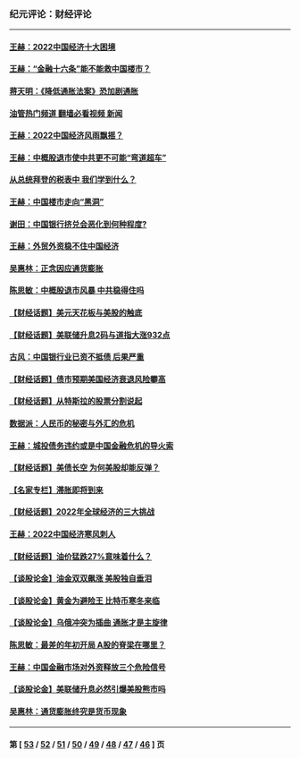 ### 纪元评论：财经评论
---
#### [王赫：2022中国经济十大困境](../../pages/nsc1026/n13883766.md?01040330) 
#### [王赫：“金融十六条”能不能救中国楼市？](../../pages/nsc1026/n13868431.md?01040330) 
#### [蒋天明：《降低通胀法案》恐加剧通胀](../../pages/nsc1026/n13806996.md?01040330) 
#### [油管热门频道 翻墙必看视频 新闻](ok?01040330)
#### [王赫：2022中国经济风雨飘摇？](../../pages/nsc1026/n13803207.md?01040330) 
#### [王赫：中概股退市使中共更不可能“弯道超车”](../../pages/nsc1026/n13802858.md?01040330) 
#### [从总统拜登的税表中 我们学到什么？](../../pages/nsc1026/n13773081.md?01040330) 
#### [王赫：中国楼市走向“黑洞”](../../pages/nsc1026/n13770647.md?01040330) 
#### [谢田：中国银行挤兑会恶化到何种程度?](../../pages/nsc1026/n13766965.md?01040330) 
#### [王赫：外贸外资稳不住中国经济](../../pages/nsc1026/n13753933.md?01040330) 
#### [吴惠林：正念因应通货膨胀](../../pages/nsc1026/n13750350.md?01040330) 
#### [陈思敏：中概股退市风暴 中共稳得住吗](../../pages/nsc1026/n13738978.md?01040330) 
#### [【财经话题】美元天花板与美股的触底](../../pages/nsc1026/n13736495.md?01040330) 
#### [【财经话题】美联储升息2码与道指大涨932点](../../pages/nsc1026/n13727377.md?01040330) 
#### [古风：中国银行业已资不抵债 后果严重](../../pages/nsc1026/n13726111.md?01040330) 
#### [【财经话题】债市预期美国经济衰退风险攀高](../../pages/nsc1026/n13698043.md?01040330) 
#### [【财经话题】从特斯拉的股票分割说起](../../pages/nsc1026/n13679733.md?01040330) 
#### [数据派：人民币的秘密与外汇的危机](../../pages/nsc1026/n13667092.md?01040330) 
#### [王赫：城投债务违约或是中国金融危机的导火索](../../pages/nsc1026/n13665322.md?01040330) 
#### [【财经话题】美债长空 为何美股却能反弹？](../../pages/nsc1026/n13665895.md?01040330) 
#### [【名家专栏】滞胀即将到来](../../pages/nsc1026/n13658171.md?01040330) 
#### [【财经话题】2022年全球经济的三大挑战](../../pages/nsc1026/n13654423.md?01040330) 
#### [王赫：2022中国经济寒风刺人](../../pages/nsc1026/n13651403.md?01040330) 
#### [【财经话题】油价猛跌27%意味着什么？](../../pages/nsc1026/n13648767.md?01040330) 
#### [【谈股论金】油金双双飙涨 美股独自垂泪](../../pages/nsc1026/n13631742.md?01040330) 
#### [【谈股论金】黄金为避险王 比特币寒冬来临](../../pages/nsc1026/n13600406.md?01040330) 
#### [【谈股论金】乌俄冲突为插曲 通胀才是主旋律](../../pages/nsc1026/n13576797.md?01040330) 
#### [陈思敏：最差的年初开局 A股的脊梁在哪里？](../../pages/nsc1026/n13558359.md?01040330) 
#### [王赫：中国金融市场对外资释放三个危险信号](../../pages/nsc1026/n13546389.md?01040330) 
#### [【谈股论金】美联储升息必然引爆美股熊市吗](../../pages/nsc1026/n13519194.md?01040330) 
#### [吴惠林：通货膨胀终究是货币现象](../../pages/nsc1026/n13512979.md?01040330) 

---
#### 第 [ [53](./53.md?01040330) / [52](./52.md?01040330) / [51](./51.md?01040330) / [50](./50.md?01040330) / [49](./49.md?01040330) / [48](./48.md?01040330) / [47](./47.md?01040330) / [46](./46.md?01040330) ] 页
